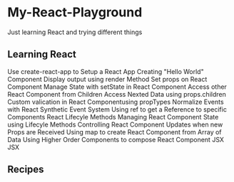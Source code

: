 # My-React-Playground
Just learning React and trying different things

## Learning React

Use create-react-app to Setup a React App
Creating "Hello World" Component
Display output using render Method
Set props on React Component
Manage State with setState in React Component
Access other React Component from Children
Access Nexted Data using props.children
Custom valication in React Componentusing propTypes
Normalize Events with React Synthetic Event System
Using ref to get a Reference to specific Components
React Lifecyle Methods
Managing React Component State using Lifecyle Methods
Controlling React Component Updates when new Props are Received
Using map to create React Component from Array of Data
Using Higher Order Components to compose React Component
JSX
JSX



## Recipes
